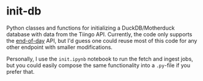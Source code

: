 # init-db

Python classes and functions for initializing a DuckDB/Motherduck database with data from the Tiingo API. Currently, the code only supports the [end-of-day](https://www.tiingo.com/documentation/end-of-day) API, but I'd guess one could reuse most of this code for any other endpoint with smaller modifications.

Personally, I use the `init.ipynb` notebook to run the fetch and ingest jobs, but you could easily compose the same functionality into a `.py`-file if you prefer that.
